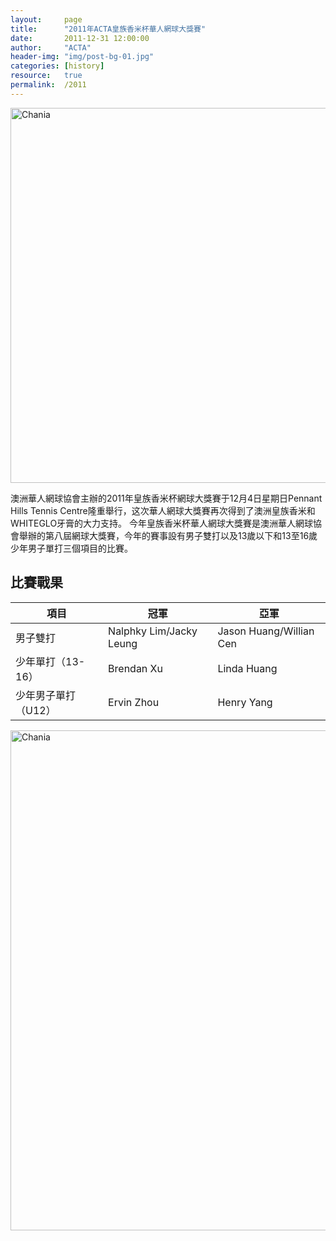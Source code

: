 ```yaml
---
layout:     page
title:      "2011年ACTA皇族香米杯華人網球大獎賽"
date:       2011-12-31 12:00:00
author:     "ACTA"
header-img: "img/post-bg-01.jpg"
categories: [history]
resource:   true
permalink:  /2011
---
```

<div class="container">
    <img class="img-responsive" src="{{ site.baseurl }}/img/2011-poster.jpg" alt="Chania" width="600" />
</div>
<p>澳洲華人網球協會主辦的2011年皇族香米杯網球大獎賽于12月4日星期日Pennant Hills Tennis Centre隆重舉行，这次華人網球大獎賽再次得到了澳洲皇族香米和WHITEGLO牙膏的大力支持。
今年皇族香米杯華人網球大獎賽是澳洲華人網球協會舉辦的第八屆網球大獎賽，今年的賽事設有男子雙打以及13歲以下和13至16歲少年男子單打三個項目的比賽。</p>
<div class="container">
    <h2>比賽戰果</h2>
    <table class="table">
        <thead>
            <tr>
                <th>項目</th>
                <th>冠軍</th>
                <th>亞軍</th>
            </tr>
        </thead>
        <tbody>
            <tr>
                <td>男子雙打</td>
                <td>Nalphky Lim/Jacky Leung</td>
                <td>Jason Huang/Willian Cen</td>
            </tr>
            <tr>
                <td>少年單打（13-16）</td>
                <td>Brendan Xu</td>
                <td>Linda Huang</td>
            </tr>
            <tr>
                <td>少年男子單打（U12）</td>
                <td>Ervin Zhou</td>
                <td>Henry Yang</td>
            </tr>
        </tbody>
    </table>
    <img class="img-responsive" src="{{ site.baseurl }}/img/2011-photo.jpg" alt="Chania" width="800" />
</div>

